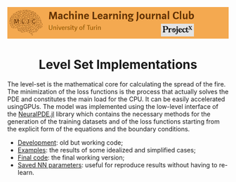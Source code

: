 ![Logo](/Support_Materials/Assets/Logo_MLJC.png)

<h1 align="center">
  Level Set Implementations
</h1>

The level-set is the mathematical core for calculating the spread of the fire. The minimization of the loss functions is the process that actually solves the PDE and constitutes the main load for the CPU. It can be easily accelerated usingGPUs. The model was implemented using the low-level interface of the [NeuralPDE.jl](https://github.com/SciML/NeuralPDE.jl)  library which contains the necessary methods for the generation of the training datasets and of the loss functions starting from the explicit form of the equations and the boundary conditions.

 * [Development](/Level_Set_Implementation/Development/): old but working code;
 * [Examples](/Level_Set_Implementation/Examples/): the results of some idealized and simplified cases;
 * [Final code](/Level_Set_Implementation/Final%20Code/): the final working version;
 * [Saved NN parameters](/Level_Set_Implementation/Saved%20NN%20params/): useful for reproduce results without having to re-learn.
